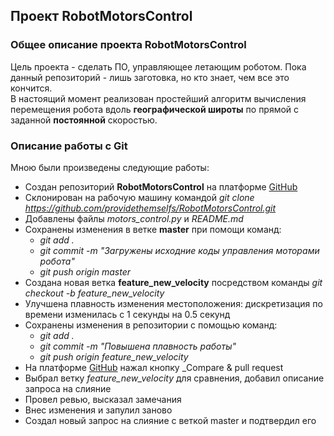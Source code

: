 ## Проект RobotMotorsControl

### Общее описание проекта RobotMotorsControl

Цель проекта - сделать ПО, управляющее летающим роботом. Пока данный репозиторий - лишь заготовка, но кто знает, чем все это кончится.  
В настоящий момент реализован простейший алгоритм вычисления перемещения робота вдоль **географической широты** по прямой с заданной **постоянной** скоростью.

### Описание работы с Git
Мною были произведены следующие работы:
* Создан репозиторий **RobotMotorsControl** на платформе [GitHub](https://github.com/providethemselfs/RobotMotorsControl)
* Склонирован на рабочую машину командой _git clone https://github.com/providethemselfs/RobotMotorsControl.git_
* Добавлены файлы _motors_control.py_ и _README.md_
* Сохранены изменения в ветке **master** при помощи команд: 
  * _git add ._
  * _git commit -m "Загружены исходние коды управления моторами робота"_ 
  * _git push origin master_
* Создана новая ветка **feature_new_velocity** посредством команды _git checkout -b feature_new_velocity_
* Улучшена плавность изменения местоположения: дискретизация по времени изменилась с 1 секунды на 0.5 секунд
* Сохранены изменения в репозитории с помощью команд:
  * _git add ._
  * _git commit -m "Повышена плавность работы"_ 
  * _git push origin feature_new_velocity_
* На платформе [GitHub](https://github.com/providethemselfs/RobotMotorsControl) нажал кнопку _Compare & pull request
* Выбрал ветку _feature_new_velocity_ для сравнения, добавил описание запроса на слияние
* Провел ревью, высказал замечания
* Внес изменения и запулил заново
* Создал новый запрос на слияние с веткой master и подтвердил его